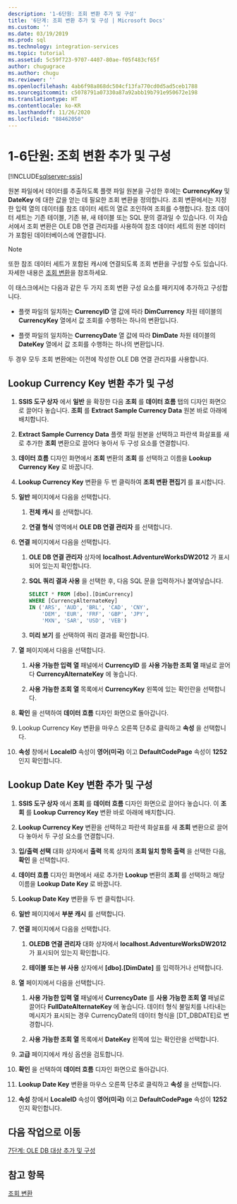 ```yaml
---
description: '1-6단원: 조회 변환 추가 및 구성'
title: '6단계: 조회 변환 추가 및 구성 | Microsoft Docs'
ms.custom: ''
ms.date: 03/19/2019
ms.prod: sql
ms.technology: integration-services
ms.topic: tutorial
ms.assetid: 5c59f723-9707-4407-80ae-f05f483cf65f
author: chugugrace
ms.author: chugu
ms.reviewer: ''
ms.openlocfilehash: 4ab6f98a868dc504cf13fa770cd0d5ad5ceb1788
ms.sourcegitcommit: c5078791a07330a87a92abb19b791e950672e198
ms.translationtype: HT
ms.contentlocale: ko-KR
ms.lasthandoff: 11/26/2020
ms.locfileid: "88462050"
---
```

# <a name="lesson-1-6-add-and-configure-the-lookup-transformations"></a>1-6단원: 조회 변환 추가 및 구성

[!INCLUDE[sqlserver-ssis](../includes/applies-to-version/sqlserver-ssis.md)]



원본 파일에서 데이터를 추출하도록 플랫 파일 원본을 구성한 후에는 **CurrencyKey** 및 **DateKey** 에 대한 값을 얻는 데 필요한 조회 변환을 정의합니다. 조회 변환에서는 지정한 입력 열의 데이터를 참조 데이터 세트의 열로 조인하여 조회를 수행합니다. 참조 데이터 세트는 기존 테이블, 기존 뷰, 새 테이블 또는 SQL 문의 결과일 수 있습니다. 이 자습서에서 조회 변환은 OLE DB 연결 관리자를 사용하여 참조 데이터 세트의 원본 데이터가 포함된 데이터베이스에 연결합니다.  
  
> [!NOTE]  
> 또한 참조 데이터 세트가 포함된 캐시에 연결되도록 조회 변환을 구성할 수도 있습니다. 자세한 내용은 [조회 변환](../integration-services/data-flow/transformations/lookup-transformation.md)을 참조하세요.  
  
이 태스크에서는 다음과 같은 두 가지 조회 변환 구성 요소를 패키지에 추가하고 구성합니다.  
  
-   플랫 파일의 일치하는 **CurrencyID** 열 값에 따라 **DimCurrency** 차원 테이블의 **CurrencyKey** 열에서 값 조회를 수행하는 하나의 변환입니다.  
  
-   플랫 파일의 일치하는 **CurrencyDate** 열 값에 따라 **DimDate** 차원 테이블의 **DateKey** 열에서 값 조회를 수행하는 하나의 변환입니다.  
  
두 경우 모두 조회 변환에는 이전에 작성한 OLE DB 연결 관리자를 사용합니다.  
  
## <a name="add-and-configure-the-lookup-currency-key-transformation"></a>Lookup Currency Key 변환 추가 및 구성  
  
1.  **SSIS 도구 상자** 에서 **일반** 을 확장한 다음 **조회** 를 **데이터 흐름** 탭의 디자인 화면으로 끌어다 놓습니다. **조회** 를 **Extract Sample Currency Data** 원본 바로 아래에 배치합니다.  
  
2.  **Extract Sample Currency Data** 플랫 파일 원본을 선택하고 파란색 화살표를 새로 추가한 **조회** 변환으로 끌어다 놓아서 두 구성 요소를 연결합니다.  
  
3.  **데이터 흐름** 디자인 화면에서 **조회** 변환의 **조회** 를 선택하고 이름을 **Lookup Currency Key** 로 바꿉니다.  
  
4.  **Lookup Currency Key** 변환을 두 번 클릭하여 **조회 변환 편집기** 를 표시합니다.  
  
5.  **일반** 페이지에서 다음을 선택합니다.  
  
    1.  **전체 캐시** 를 선택합니다.  
  
    2.  **연결 형식** 영역에서 **OLE DB 연결 관리자** 를 선택합니다.  
  
6.  **연결** 페이지에서 다음을 선택합니다.  
  
    1.  **OLE DB 연결 관리자** 상자에 **localhost.AdventureWorksDW2012** 가 표시되어 있는지 확인합니다.  
  
    2.  **SQL 쿼리 결과 사용** 을 선택한 후, 다음 SQL 문을 입력하거나 붙여넣습니다.  
  
        ```sql
        SELECT * FROM [dbo].[DimCurrency]
        WHERE [CurrencyAlternateKey]
        IN ('ARS', 'AUD', 'BRL', 'CAD', 'CNY',
            'DEM', 'EUR', 'FRF', 'GBP', 'JPY',
            'MXN', 'SAR', 'USD', 'VEB')
        ```  
    3.  **미리 보기** 를 선택하여 쿼리 결과를 확인합니다.
  
7.  **열** 페이지에서 다음을 선택합니다.  
  
    1.  **사용 가능한 입력 열** 패널에서 **CurrencyID** 를 **사용 가능한 조회 열** 패널로 끌어다 **CurrencyAlternateKey** 에 놓습니다.  
  
    2.  **사용 가능한 조회 열** 목록에서 **CurrencyKey** 왼쪽에 있는 확인란을 선택합니다.  
  
8.  **확인** 을 선택하여 **데이터 흐름** 디자인 화면으로 돌아갑니다.  
  
9. Lookup Currency Key 변환을 마우스 오른쪽 단추로 클릭하고 **속성** 을 선택합니다.  
  
10. **속성** 창에서 **LocaleID** 속성이 **영어(미국)** 이고 **DefaultCodePage** 속성이 **1252** 인지 확인합니다.  
  
## <a name="add-and-configure-the-lookup-date-key-transformation"></a>Lookup Date Key 변환 추가 및 구성  
  
1.  **SSIS 도구 상자** 에서 **조회** 를 **데이터 흐름** 디자인 화면으로 끌어다 놓습니다. 이 **조회** 를 **Lookup Currency Key** 변환 바로 아래에 배치합니다.  
  
2.  **Lookup Currency Key** 변환을 선택하고 파란색 화살표를 새 **조회** 변환으로 끌어다 놓아서 두 구성 요소를 연결합니다.  
  
3.  **입/출력 선택** 대화 상자에서 **출력** 목록 상자의 **조회 일치 항목 출력** 을 선택한 다음, **확인** 을 선택합니다.  
  
4.  **데이터 흐름** 디자인 화면에서 새로 추가한 **Lookup** 변환의 **조회** 를 선택하고 해당 이름을 **Lookup Date Key** 로 바꿉니다.  
  
5.  **Lookup Date Key** 변환을 두 번 클릭합니다.  
  
6.  **일반** 페이지에서 **부분 캐시** 를 선택합니다.  
  
7.  **연결** 페이지에서 다음을 선택합니다.  
  
    1.  **OLEDB 연결 관리자** 대화 상자에서 **localhost.AdventureWorksDW2012** 가 표시되어 있는지 확인합니다.  
  
    2.  **테이블 또는 뷰 사용** 상자에서 **[dbo].[DimDate]** 를 입력하거나 선택합니다.  
  
8.  **열** 페이지에서 다음을 선택합니다.  
  
    1.  **사용 가능한 입력 열** 패널에서 **CurrencyDate** 를 **사용 가능한 조회 열** 패널로 끌어다 **FullDateAlternateKey** 에 놓습니다.  데이터 형식 불일치를 나타내는 메시지가 표시되는 경우 CurrencyDate의 데이터 형식을 [DT_DBDATE]로 변경합니다.
  
    2.  **사용 가능한 조회 열** 목록에서 **DateKey** 왼쪽에 있는 확인란을 선택합니다.  
  
9. **고급** 페이지에서 캐싱 옵션을 검토합니다.  
  
10. **확인** 을 선택하여 **데이터 흐름** 디자인 화면으로 돌아갑니다.  
  
11. **Lookup Date Key** 변환을 마우스 오른쪽 단추로 클릭하고 **속성** 을 선택합니다.
  
12. **속성** 창에서 **LocaleID** 속성이 **영어(미국)** 이고 **DefaultCodePage** 속성이 **1252** 인지 확인합니다.  
  
## <a name="go-to-next-task"></a>다음 작업으로 이동
[7단계: OLE DB 대상 추가 및 구성](../integration-services/lesson-1-7-adding-and-configuring-the-ole-db-destination.md)  
  
## <a name="see-also"></a>참고 항목  
[조회 변환](../integration-services/data-flow/transformations/lookup-transformation.md)  
